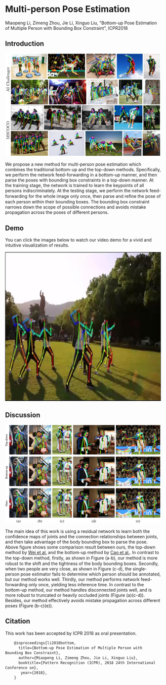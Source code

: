 # Multi-person Pose Estimation
Miaopeng Li, Zimeng Zhou, Jie Li, Xinguo Liu, "Bottom-up Pose Estimation of Multiple Person with Bounding Box Constraint", ICPR2018

## Introduction

![Teaser?](https://github.com/limiaopeng/Multi-person-Pose-Estimation/blob/master/readme/result.jpg)

We propose a new method for multi-person pose estimation which combines the traditional bottom-up and the top-down methods. Specifically, we perform the network feed-forwarding in a bottom-up manner, and then parse the poses with bounding box constraints in a top-down manner. At the training stage, the network is trained to learn the keypoints of all persons indiscriminately. At the testing stage, we perform the network feed-forwarding for the whole image only once, then parse and reﬁne the pose of each person within their bounding boxes. The bounding box constraint narrows down the scope of possible connections and avoids mistake propagation across the poses of different persons.

## Demo

You can click the images below to watch our video demo for a vivid and intuitive visualization of results.

<p align="center">
    <a href="https://www.youtube.com/watch?v=J58hdvz7_SM" target="_blank"><img src="readme/demo.jpg" width="640" height="480" /></a>
</p>

## Discussion

![Teaser?](https://github.com/limiaopeng/Multi-person-Pose-Estimation/blob/master/readme/comparison.jpg)

The main idea of this work is using a residual network to learn both the confidence maps of joints and the connection relationships between joints, and then take advantage of the body bounding box to parse the pose. Above figure shows some comparison result between ours, the top-down method by [Wei et al.](https://github.com/shihenw/convolutional-pose-machines-release) and the bottom-up method by [Cao et al.](https://github.com/ZheC/Realtime_Multi-Person_Pose_Estimation). In contrast to the top-down method, ﬁrstly, as shown in Figure (a-b), our method is more robust to the shift and the tightness of the body bounding boxes. Secondly, when two people are very close, as shown in Figure (c-d), the single-person pose estimator fails to determine which person should be annotated, but our method works well. Thirdly, our method performs network feed-forwarding only once, yielding less inference time. In contrast to the bottom-up method, our method handles disconnected joints well, and is more robust to truncated or heavily occluded joints (Figure (a)(c-d)). Besides, our method effectively avoids mistake propagation across different poses (Figure (b-c)(e)).

## Citation
This work has been accepted by ICPR 2018 as oral presentation.

        @inproceedings{li2018bottom,
          title={Bottom-up Pose Estimation of Multiple Person with Bounding Box Constraint},
          author={Miaopeng Li, Zimeng Zhou, Jie Li, Xinguo Liu},
          booktitle={Pattern Recognition (ICPR), 2018 24th International Conference on},
           year={2018},
        }
